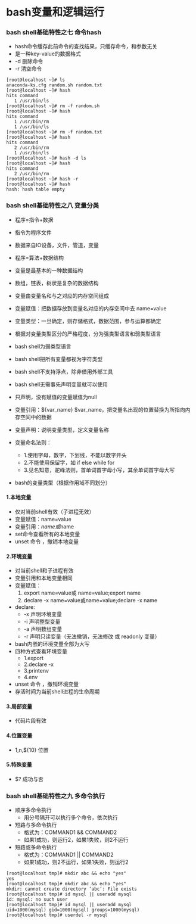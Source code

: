 # bash变量和逻辑运行

### bash shell基础特性之七 命令hash

- hash命令缓存此前命令的查找结果，只缓存命令，和参数无关
- 是一种key-value的数据格式
- -d 删除命令
- -r 清空命令

```
[root@localhost ~]# ls
anaconda-ks.cfg random.sh random.txt
[root@localhost ~]# hash
hits command
   1 /usr/bin/ls
[root@localhost ~]# rm -f random.sh
[root@localhost ~]# hash
hits command
   1 /usr/bin/rm
   1 /usr/bin/ls
[root@localhost ~]# rm -f random.txt
[root@localhost ~]# hash
hits command
   2 /usr/bin/rm
   1 /usr/bin/ls
[root@localhost ~]# hash -d ls
[root@localhost ~]# hash
hits command
   2 /usr/bin/rm
[root@localhost ~]# hash -r
[root@localhost ~]# hash
hash: hash table empty
```

### bash shell基础特性之八 变量分类

- 程序=指令+数据
- 指令为程序文件
- 数据来自IO设备，文件，管道，变量
- 程序=算法+数据结构
- 变量是最基本的一种数据结构
- 数组，链表，树状是复杂的数据结构
- 变量由变量名和与之对应的内存空间组成
- 变量赋值：把数据存放到变量名对应的内存空间中去 name=value
- 变量类型：一旦确定，则存储格式，数据范围，参与运算都确定
- 根据对变量类型区分的严格程度，分为强类型语言和弱类型语言
- bash shell为弱类型语言
- bash shell把所有变量都视为字符类型
- bash shell不支持浮点，除非借用外部工具
- bash shell无需事先声明变量就可以使用
- 只声明，没有赋值的变量赋值为null
- 变量引用：${var_name} $var_name，把变量名出现的位置替换为所指向内存空间中的数据
- 变量声明：说明变量类型，定义变量名称
- 变量命名法则：
    - 1.使用字母，数字，下划线，不能以数字开头
    - 2.不能使用保留字，如 if else while for
    - 3.见名知意，驼峰法则，首单词首字母小写，其余单词首字母大写

- bash的变量类型（根据作用域不同划分）

#### 1.本地变量

- 仅对当前shell有效（子进程无效）
- 变量赋值：name=value
- 变量引用：${name}或$name
- set命令查看所有的本地变量
- unset 命令 ，撤销本地变量

#### 2.环境变量

- 对当前shell和子进程有效
- 变量引用和本地变量相同
- 变量赋值：
    1. export name=value或 name=value;export name
    2. declare -x name=value或name=value;declare -x name
- declare:
    + -x 声明环境变量
    + -i 声明整型变量
    + -a 声明数组变量
    + -r 声明只读变量（无法撤销，无法修改 或 readonly 变量）
- bash内嵌的环境变量全部为大写
- 四种方式查看环境变量
    - 1.export
    - 2.declare -x
    - 3.printenv
    - 4.env
- unset 命令 ，撤销环境变量
- 存活时间为当前shell进程的生命周期

#### 3.局部变量

- 代码片段有效

#### 4.位置变量

- $1,$n,${10} 位置

#### 5.特殊变量

- $? 成功与否

### bash shell基础特性之九 多命令执行

- 顺序多命令执行
    + 用分号隔开可以执行多个命令，依次执行
- 短路与多命令执行
    + 格式为：COMMAND1 && COMMAND2
    + 如果1成功，则运行2，如果1失败，则2不运行
- 短路或多命令执行
    + 格式为：COMMAND1 || COMMAND2
    + 如果1成功，则2不运行，如果1失败，则运行2

```
[root@localhost tmp]# mkdir abc && echo "yes"
yes
[root@localhost tmp]# mkdir abc && echo "yes"
mkdir: cannot create directory ‘abc’: File exists
[root@localhost tmp]# id mysql || useradd mysql
id: mysql: no such user
[root@localhost tmp]# id mysql || useradd mysql
uid=1000(mysql) gid=1000(mysql) groups=1000(mysql)
[root@localhost tmp]# userdel -r mysql
```
